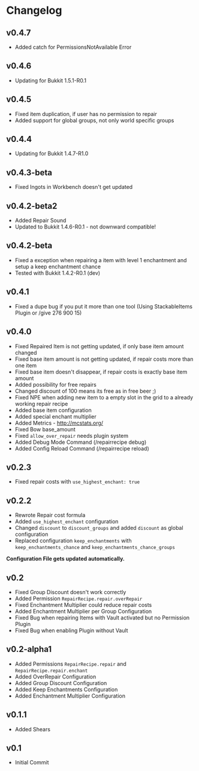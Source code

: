 # Changelog #

## v0.4.7 ##

- Added catch for PermissionsNotAvailable Error

## v0.4.6 ##

- Updating for Bukkit 1.5.1-R0.1

## v0.4.5 ##

- Fixed item duplication, if user has no permission to repair
- Added support for global groups, not only world specific groups

## v0.4.4 ##

- Updating for Bukkit 1.4.7-R1.0

## v0.4.3-beta ##

- Fixed Ingots in Workbench doesn't get updated

## v0.4.2-beta2 ##

- Added Repair Sound
- Updated to Bukkit 1.4.6-R0.1 - not downward compatible!

## v0.4.2-beta ##

- Fixed a exception when repairing a item with level 1 enchantment and setup a keep enchantment chance
- Tested with Bukkit 1.4.2-R0.1 (dev)

## v0.4.1 ##

* Fixed a dupe bug if you put it more than one tool (Using StackableItems Plugin or /give <nick> 276 900 15)

## v0.4.0 ##

* Fixed Repaired Item is not getting updated, if only base item amount changed
* Fixed base item amount is not getting updated, if repair costs more than one item
* Fixed base item doesn't disappear, if repair costs is exactly base item amount
* Added possibility for free repairs
* Changed discount of 100 means its free as in free beer ;)
* Fixed NPE when adding new item to a empty slot in the grid to a already working repair recipe
* Added base item configuration
* Added special enchant multiplier
* Added Metrics - http://mcstats.org/
* Fixed Bow base_amount
* Fixed `allow_over_repair` needs plugin system
* Added Debug Mode Command (/repairrecipe debug)
* Added Config Reload Command (/repairrecipe reload)

## v0.2.3 ##

* Fixed repair costs with `use_highest_enchant: true`

## v0.2.2 ##

* Rewrote Repair cost formula
* Added `use_highest_enchant` configuration
* Changed `discount` to `discount_groups` and added `discount` as global configuration
* Replaced configuration `keep_enchantments` with `keep_enchantments_chance` and `keep_enchantments_chance_groups`

**Configuration File gets updated automatically.**

## v0.2 ##

* Fixed Group Discount doesn't work correctly
* Added Permission `RepairRecipe.repair.overRepair`
* Fixed Enchantment Multiplier could reduce repair costs
* Added Enchantment Multiplier per Group Configuration
* Fixed Bug when repairing Items with Vault activated but no Permission Plugin
* Fixed Bug when enabling Plugin without Vault

## v0.2-alpha1 ##

* Added Permissions `RepairRecipe.repair` and `RepairRecipe.repair.enchant`
* Added OverRepair Configuration
* Added Group Discount Configuration
* Added Keep Enchantments Configuration
* Added Enchantment Multiplier Configuration


## v0.1.1 ##

* Added Shears

## v0.1 ##

* Initial Commit
